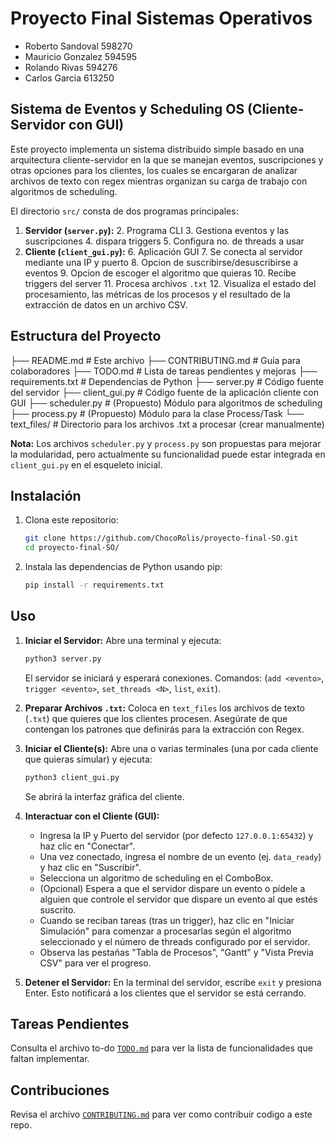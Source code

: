 # Proyecto Final Sistemas Operativos

- Roberto Sandoval 598270
- Mauricio Gonzalez 594595
- Rolando Rivas 594276
- Carlos Garcia 613250

## Sistema de Eventos y Scheduling OS (Cliente-Servidor con GUI)

Este proyecto implementa un sistema distribuido simple basado en una arquitectura cliente-servidor en la que se manejan eventos, suscripciones y otras opciones para los clientes, los cuales se encargaran de analizar archivos de texto con regex mientras organizan su carga de trabajo con algoritmos de scheduling.

El directorio `src/` consta de dos programas principales:

1.  **Servidor (`server.py`):** 
	2. Programa CLI
	3. Gestiona eventos y las suscripciones
	4. dispara triggers
	5. Configura no. de threads a usar
5.  **Cliente (`client_gui.py`):** 
	6. Aplicación GUI
	7. Se conecta al servidor mediante una IP y puerto
	8. Opcion de suscribirse/desuscribirse a eventos
	9. Opcion de escoger el algoritmo que quieras
	10. Recibe triggers del server
	11. Procesa archivos `.txt`
	12. Visualiza el estado del procesamiento, las métricas de los procesos y el resultado de la extracción de datos en un archivo CSV.

## Estructura del Proyecto

├── README.md 		# Este archivo
├── CONTRIBUTING.md 	# Guía para colaboradores
├── TODO.md 		# Lista de tareas pendientes y mejoras
├── requirements.txt 	# Dependencias de Python
├── server.py 		# Código fuente del servidor
├── client_gui.py 	# Código fuente de la aplicación cliente con GUI
├── scheduler.py 	# (Propuesto) Módulo para algoritmos de scheduling
├── process.py 		# (Propuesto) Módulo para la clase Process/Task
└── text_files/ 	# Directorio para los archivos .txt a procesar (crear manualmente)


**Nota:** Los archivos `scheduler.py` y `process.py` son propuestas para mejorar la modularidad, pero actualmente su funcionalidad puede estar integrada en `client_gui.py` en el esqueleto inicial.

## Instalación

1.  Clona este repositorio:
    ```bash
    git clone https://github.com/ChocoRolis/proyecto-final-SO.git
    cd proyecto-final-SO/
    ```
2.  Instala las dependencias de Python usando pip:
    ```bash
    pip install -r requirements.txt
    ```

## Uso

1.  **Iniciar el Servidor:**
    Abre una terminal y ejecuta:
    ```bash
    python3 server.py
    ```
    El servidor se iniciará y esperará conexiones. Comandos: (`add <evento>`, `trigger <evento>`, `set_threads <N>`, `list`, `exit`).

2.  **Preparar Archivos `.txt`:**
    Coloca en `text_files` los archivos de texto (`.txt`) que quieres que los clientes procesen. Asegúrate de que contengan los patrones que definirás para la extracción con Regex.

3.  **Iniciar el Cliente(s):**
    Abre una o varias terminales (una por cada cliente que quieras simular) y ejecuta:
    ```bash
    python3 client_gui.py
    ```
    Se abrirá la interfaz gráfica del cliente.

4.  **Interactuar con el Cliente (GUI):**
    *   Ingresa la IP y Puerto del servidor (por defecto `127.0.0.1:65432`) y haz clic en "Conectar".
    *   Una vez conectado, ingresa el nombre de un evento (ej. `data_ready`) y haz clic en "Suscribir".
    *   Selecciona un algoritmo de scheduling en el ComboBox.
    *   (Opcional) Espera a que el servidor dispare un evento o pídele a alguien que controle el servidor que dispare un evento al que estés suscrito.
    *   Cuando se reciban tareas (tras un trigger), haz clic en "Iniciar Simulación" para comenzar a procesarlas según el algoritmo seleccionado y el número de threads configurado por el servidor.
    *   Observa las pestañas "Tabla de Procesos", "Gantt" y "Vista Previa CSV" para ver el progreso.

5.  **Detener el Servidor:**
    En la terminal del servidor, escribe `exit` y presiona Enter. Esto notificará a los clientes que el servidor se está cerrando.

## Tareas Pendientes 

Consulta el archivo to-do [`TODO.md`](TODO.md) para ver la lista de funcionalidades que faltan implementar.

## Contribuciones

Revisa el archivo [`CONTRIBUTING.md`](CONTRIBUTING.md) para ver como contribuir codigo a este repo.
